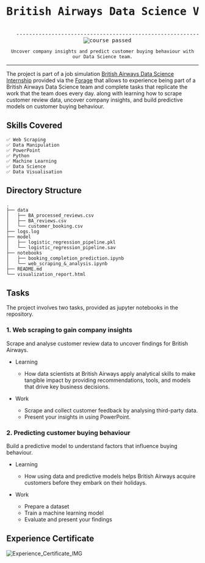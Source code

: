 <div align="center">
<pre>
   <h1>British Airways Data Science Virtual Experience Programme</h1>
   -------------------------------------------------------------------
   <img loading="lazy" src="https://img.shields.io/badge/course-passed-green" alt="course passed">
</pre>
   
   
`Uncover company insights and predict customer buying behaviour with our Data Science team.`  
<hr></hr>
</div>

The project is part of a job simulation <a href="https://www.theforage.com/virtual-internships/prototype/NjynCWzGSaWXQCxSX/Data-Science?ref=HPHKoET6FdhPprnFu">British Airways Data Science Internship</a> provided via the <a href="https://www.theforage.com/dashboard">Forage</a> that allows to experience being part of a British Airways Data Science team and complete tasks that replicate the work that the team does every day. along with learning how to scrape customer review data, uncover company insights, and build predictive models on customer buying behaviour. 

## Skills Covered
```
✅ Web Scraping 
✅ Data Manipulation 
✅ PowerPoint 
✅ Python
✅ Machine Learning
✅ Data Science
✅ Data Visualisation
```

## Directory Structure
```tree
.
├── data
│   ├── BA_processed_reviews.csv
│   ├── BA_reviews.csv
│   └── customer_booking.csv
├── logs.log
├── model
│   ├── logistic_regression_pipeline.pkl
│   └── logistic_regression_pipeline.sav
├── notebooks
│   ├── booking_completion_prediction.ipynb
│   └── web_scraping_&_analysis.ipynb
├── README.md
└── visualization_report.html

```
## Tasks
The project involves two tasks, provided as jupyter notebooks in the repository.

<h3> 1. Web scraping to gain company insights</h3>
Scrape and analyse customer review data to uncover findings for British Airways.

* Learning
  - How data scientists at British Airways apply analytical skills to make tangible impact by providing recommendations, tools, and models that drive key business decisions.

* Work
  -  Scrape and collect customer feedback by analysing third-party data.
  -  Present your insights in using PowerPoint.

<h3> 2. Predicting customer buying behaviour</h3>
Build a predictive model to understand factors that influence buying behaviour.

* Learning
  - How using data and predictive models helps British Airways acquire customers before they embark on their holidays.

* Work
  - Prepare a dataset
  - Train a machine learning model
  - Evaluate and present your findings

## Experience Certificate
<img src="https://github.com/alihussainia/British-Airways-Data-Science-Project/blob/4d03d812d5927ce82e6fb55fabd54e9178dfdcb6/experience-certificate.png" alt="Experience_Certificate_IMG"/>
